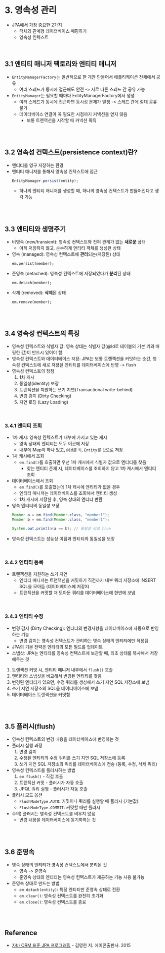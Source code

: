 # 3. 영속성 관리
- JPA에서 가장 중요한 2가지
  - 객체와 관계형 데이터베이스 매핑하기
  - 영속성 컨텍스트

<br>

## 3.1 엔티티 매니저 팩토리와 엔티티 매니저
- `EntityManagerFactory`는 일반적으로 한 개만 만들어서 애플리케이션 전체에서 공유
  - 여러 스레드가 동시에 접근해도 안전 -> 서로 다른 스레드 간 공유 가능
- `EntityManager`는 필요할 때마다 EntityManagerFactory에서 생성
  - 여러 스레드가 동시에 접근하면 동시성 문제가 발생 -> 스레드 간에 절대 공유 불가
  - 데이터베이스 연결이 꼭 필요한 시점까지 커넥션을 얻지 않음
    - 보통 트랜잭션을 시작할 때 커넥션 획득

<br>
<br>

## 3.2 영속성 컨텍스트(persistence context)란?
- 엔티티를 영구 저장하는 환경
- 엔티티 매니저를 통해서 영속성 컨텍스트에 접근
  ```java
  EntityManager.persist(entity);
  ```
  - 하나의 엔티티 매니저를 생성할 때, 하나의 영속성 컨텍스트가 만들어진다고 생각 가능

<br>
<br>

## 3.3 엔티티와 생명주기
- 비영속 (new/transient): 영속성 컨텍스트와 전혀 관계가 없는 **새로운** 상태 
  - 아직 저장하지 않고, 순수하게 엔티티 객체를 생성한 상태
- 영속 (managed): 영속성 컨텍스트에 **관리**되는(저장된) 상태 
  ```
  em.persist(member);
  ```
- 준영속 (detached): 영속성 컨텍스트에 저장되었다가 **분리**된 상태 
  ```
  em.detach(member);
  ```
- 삭제 (removed): **삭제**된 상태
  ```
  em.remove(member);
  ```

<br>
<br>

## 3.4 영속성 컨텍스트의 특징
- 영속성 컨텍스트와 식별자 값: 영속 상태는 식별자 값(@Id로 테이블의 기본 키와 매핑한 값)이 반드시 있어야 함
- 영속성 컨텍스트와 데이터베이스 저장: JPA는 보통 트랜잭션을 커밋하는 순간, 영속성 컨텍스트에 새로 저장된 엔티티를 데이터베이스에 반영 -> flush
- 영속성 컨텍스트의 장점
  1. 1차 캐시
  2. 동일성(identity) 보장
  3. 트랜잭션을 지원하는 쓰기 지연(Transactional write-behind)
  4. 변경 감지 (Dirty Checking)
  5. 지연 로딩 (Lazy Loading)

<br>

### 3.4.1 엔티티 조회
- 1차 캐시: 영속성 컨텍스트가 내부에 가지고 있는 캐시
  - 영속 상태의 엔티티는 모두 이곳에 저장
  - 내부에 Map이 하나 있고, `@Id`를 `키`, `Entity`를 `값`으로 저장
- 1차 캐시에서 조회
  - `em.find()`를 호출하면 우선 1차 캐시에서 식별자 값으로 엔티티를 찾음
    - 찾는 엔티티 존재 시, 데이터베이스를 조회하지 않고 1차 캐시에서 엔티티 조회
- 데이터베이스에서 조회
  - `em.find()`를 호출했는데 1차 캐시에 엔티티가 없을 경우
  - 엔티티 매니저는 데이터베이스를 조회해서 엔티티 생성
  - 1차 캐시에 저장한 후, 영속 상태의 엔티티 반환
- 영속 엔티티의 동일성 보장
  ```java
  Member a = em.find(Member.class, "member1"); 
  Member b = em.find(Member.class, "member1");

  System.out.println(a == b); // 동일성 비교 true
  ```
- 영속성 컨텍스트는 성능상 이점과 엔티티의 동일성을 보장

<br>

### 3.4.2 엔티티 등록
- 트랜잭션을 지원하는 쓰기 지연
  - 엔티티 매니저는 트랜잭션을 커밋하기 직전까지 내부 쿼리 저장소에 INSERT SQL을 모아둠 (데이터베이스에 저장X)
  - 트랜잭션을 커밋할 때 모아둔 쿼리를 데이터베이스에 한번에 보냄

<br>

### 3.4.3 엔티티 수정
- 변경 감지 (Dirty Checking): 엔티티의 변경사항을 데이터베이스에 자동으로 반영하는 기능
  - 변경 감지는 영속성 컨텍스트가 관리하는 영속 상태의 엔티티에만 적용됨
- JPA의 기본 전략은 엔티티의 모든 필드를 업데이트
- 스냅샷: JPA는 엔티티를 영속성 컨텍스트에 보관할 때, 최초 상태를 복사해서 저장해두는 것
1. 트랜잭션 커밋 시, 엔티티 매니저 내부에서 `flush()` 호출
2. 엔티티와 스냅샷을 비교해서 변경된 엔티티를 찾음
3. 변경된 엔티티가 있으면, 수정 쿼리를 생성해서 쓰기 지연 SQL 저장소에 보냄
4. 쓰기 지연 저장소의 SQL을 데이터베이스에 보냄
5. 데이터베이스 트랜잭션을 커밋함

<br>
<br>

## 3.5 플러시(flush)
- 영속성 컨텍스트의 변경 내용을 데이터베이스에 반영하는 것
- 플러시 실행 과정
  1. 변경 감지
  2. 수정된 엔티티의 수정 쿼리를 쓰기 지연 SQL 저장소에 등록 
  3. 쓰기 지연 SQL 저장소의 쿼리를 데이터베이스에 전송 (등록, 수정, 삭제 쿼리)
- 영속성 컨텍스트를 플러시하는 방법
  1. `em.flush()` - 직접 호출
  2. 트랜잭션 커밋 - 플러시가 자동 호출
  3. JPQL 쿼리 실행 - 플러시가 자동 호출
- 플러시 모드 옵션
  - `FlushModeType.AUTO`: 커밋이나 쿼리를 실행할 때 플러시 (기본값) 
  - `FlushModeType.COMMIT`: 커밋할 때만 플러시
- 주의) 플러시는 영속성 컨텍스트를 비우지 않음
  - 변경 내용을 데이터베이스에 동기화하는 것

<br>
<br>

## 3.6 준영속
- 영속 상태의 엔티티가 영속성 컨텍스트에서 분리된 것
  - 영속 -> 준영속
  - 준영속 상태의 엔티티는 영속성 컨텍스트가 제공하는 기능 사용 불가능
- 준영속 상태로 만드는 방법
  - `em.detach(entity)`: 특정 엔티티만 준영속 상태로 전환
  - `em.clear()`: 영속성 컨텍스트를 완전히 초기화
  - `em.close()`: 영속성 컨텍스트를 종료

<br>
<br>

## Reference
- [자바 ORM 표준 JPA 프로그래밍](http://www.yes24.com/Product/Goods/19040233) - 김영한 저. 에이콘출판사. 2015
